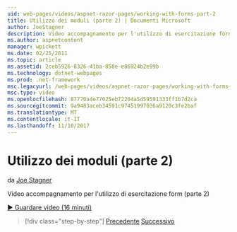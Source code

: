 ```yaml
---
uid: web-pages/videos/aspnet-razor-pages/working-with-forms-part-2
title: Utilizzo dei moduli (parte 2) | Documenti Microsoft
author: JoeStagner
description: Video accompagnamento per l'utilizzo di esercitazione form (parte 2)
ms.author: aspnetcontent
manager: wpickett
ms.date: 02/25/2011
ms.topic: article
ms.assetid: 2ceb5926-8326-41ba-858e-e86924b2e99b
ms.technology: dotnet-webpages
ms.prod: .net-framework
msc.legacyurl: /web-pages/videos/aspnet-razor-pages/working-with-forms-part-2
msc.type: video
ms.openlocfilehash: 87770a4e77025eb72204a5d59591333ff1b7d2ca
ms.sourcegitcommit: 9a9483aceb34591c97451997036a9120c3fe2baf
ms.translationtype: MT
ms.contentlocale: it-IT
ms.lasthandoff: 11/10/2017
---
```

<a name="working-with-forms-part-2"></a>Utilizzo dei moduli (parte 2)
====================
da [Joe Stagner](https://github.com/JoeStagner)

Video accompagnamento per l'utilizzo di esercitazione form (parte 2)

[&#9654; Guardare video (16 minuti)](https://channel9.msdn.com/Blogs/ASP-NET-Site-Videos/working-with-forms-part-2)

>[!div class="step-by-step"]
[Precedente](working-with-forms-part-1.md)
[Successivo](working-with-data-part-1.md)
